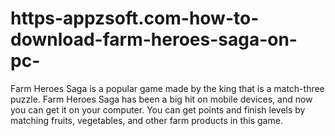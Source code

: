# https-appzsoft.com-how-to-download-farm-heroes-saga-on-pc-
Farm Heroes Saga is a popular game made by the king that is a match-three puzzle. Farm Heroes Saga has been a big hit on mobile devices, and now you can get it on your computer. You can get points and finish levels by matching fruits, vegetables, and other farm products in this game.

